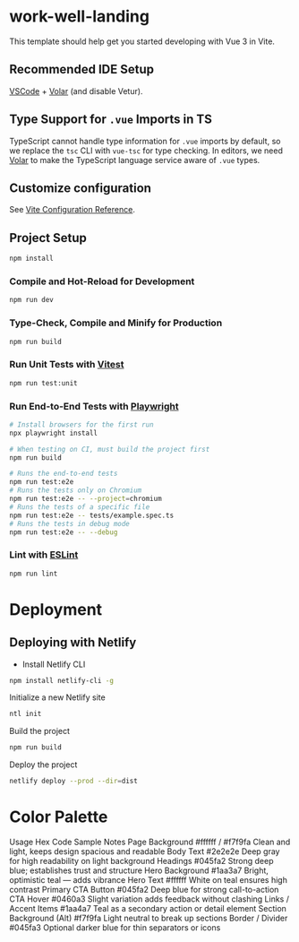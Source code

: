# work-well-landing

This template should help get you started developing with Vue 3 in Vite.

## Recommended IDE Setup

[VSCode](https://code.visualstudio.com/) + [Volar](https://marketplace.visualstudio.com/items?itemName=Vue.volar) (and disable Vetur).

## Type Support for `.vue` Imports in TS

TypeScript cannot handle type information for `.vue` imports by default, so we replace the `tsc` CLI with `vue-tsc` for type checking. In editors, we need [Volar](https://marketplace.visualstudio.com/items?itemName=Vue.volar) to make the TypeScript language service aware of `.vue` types.

## Customize configuration

See [Vite Configuration Reference](https://vite.dev/config/).

## Project Setup

```sh
npm install
```

### Compile and Hot-Reload for Development

```sh
npm run dev
```

### Type-Check, Compile and Minify for Production

```sh
npm run build
```

### Run Unit Tests with [Vitest](https://vitest.dev/)

```sh
npm run test:unit
```

### Run End-to-End Tests with [Playwright](https://playwright.dev)

```sh
# Install browsers for the first run
npx playwright install

# When testing on CI, must build the project first
npm run build

# Runs the end-to-end tests
npm run test:e2e
# Runs the tests only on Chromium
npm run test:e2e -- --project=chromium
# Runs the tests of a specific file
npm run test:e2e -- tests/example.spec.ts
# Runs the tests in debug mode
npm run test:e2e -- --debug
```

### Lint with [ESLint](https://eslint.org/)

```sh
npm run lint
```

# Deployment

## Deploying with Netlify

* Install Netlify CLI
```sh
npm install netlify-cli -g
```

Initialize a new Netlify site
```sh
ntl init
```

Build the project
```sh
npm run build
```

Deploy the project
```sh
netlify deploy --prod --dir=dist
```

# Color Palette
Usage	Hex Code	Sample	Notes
Page Background	#ffffff / #f7f9fa		Clean and light, keeps design spacious and readable
Body Text	#2e2e2e		Deep gray for high readability on light background
Headings	#045fa2		Strong deep blue; establishes trust and structure
Hero Background	#1aa3a7		Bright, optimistic teal — adds vibrance
Hero Text	#ffffff		White on teal ensures high contrast
Primary CTA Button	#045fa2		Deep blue for strong call-to-action
CTA Hover	#0460a3		Slight variation adds feedback without clashing
Links / Accent Items	#1aa4a7		Teal as a secondary action or detail element
Section Background (Alt)	#f7f9fa		Light neutral to break up sections
Border / Divider	#045fa3		Optional darker blue for thin separators or icons


